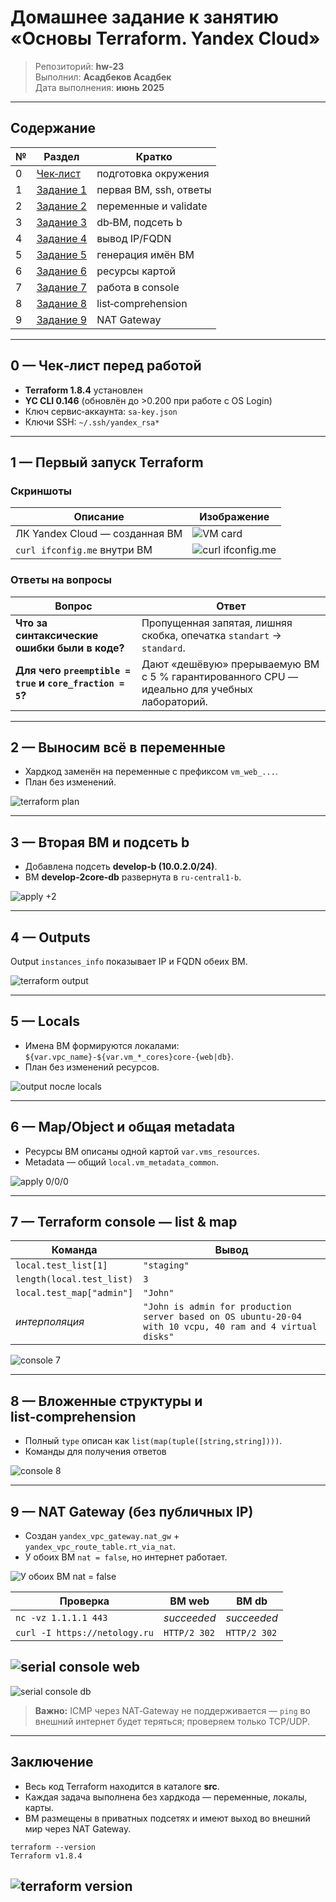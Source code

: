 # Домашнее задание к занятию «Основы Terraform. Yandex Cloud»

> Репозиторий: **hw‑23**  
> Выполнил: **Асадбеков Асадбек**  
> Дата выполнения: **июнь 2025**

---

## Содержание
| № | Раздел | Кратко |
|---|--------|--------|
| 0 | [Чек‑лист](#0-—-чек-лист-перед-работой) | подготовка окружения |
| 1 | [Задание 1](#1-—-первый-запуск-terraform) | первая ВМ, ssh, ответы |
| 2 | [Задание 2](#2-—-выносить-все-в-переменные) | переменные и validate |
| 3 | [Задание 3](#3-—-вторая-вм-и-подсеть) | db‑ВМ, подсеть b |
| 4 | [Задание 4](#4-—-outputs) | вывод IP/FQDN |
| 5 | [Задание 5](#5-—-locals) | генерация имён ВМ |
| 6 | [Задание 6](#6-—-map-object-и-общая-metadata) | ресурсы картой |
| 7 | [Задание 7](#7-—-terraform-console-—-list--map) | работа в console |
| 8 | [Задание 8](#8-—-console-—-вложенные-структуры) | list‑comprehension |
| 9 | [Задание 9](#9-—-nat-gateway-без-публичных-ip) | NAT Gateway |

---

## 0 — Чек‑лист перед работой
* **Terraform 1.8.4** установлен
* **YC CLI 0.146** (обновлён до >0.200 при работе с OS Login)
* Ключ сервис‑аккаунта: `sa-key.json`
* Ключи SSH: `~/.ssh/yandex_rsa*`

---

## 1 — Первый запуск Terraform

### Скриншоты
| Описание | Изображение |
|---|---|
| ЛК Yandex Cloud — созданная ВМ | ![VM card](https://github.com/asad-bekov/hw-23/raw/main/img/1.png) |
| `curl ifconfig.me` внутри ВМ | ![curl ifconfig.me](https://github.com/asad-bekov/hw-23/raw/main/img/2.png) |

### Ответы на вопросы
| Вопрос | Ответ |
|---|---|
| **Что за синтаксические ошибки были в коде?** | Пропущенная запятая, лишняя скобка, опечатка `standart` → `standard`. |
| **Для чего `preemptible = true` и `core_fraction = 5`?** | Дают «дешёвую» прерываемую ВМ с 5 % гарантированного CPU — идеально для учебных лабораторий. |

---

## 2 — Выносим всё в переменные

* Хардкод заменён на переменные с префиксом `vm_web_...`.
* План без изменений.

![terraform plan](https://github.com/asad-bekov/hw-23/raw/main/img/3.png)

---

## 3 — Вторая ВМ и подсеть b

* Добавлена подсеть **develop‑b (10.0.2.0/24)**.
* ВМ **develop‑2core‑db** развернута в `ru‑central1‑b`.

![apply +2](https://github.com/asad-bekov/hw-23/raw/main/img/4.png)

---

## 4 — Outputs

Output `instances_info` показывает IP и FQDN обеих ВМ.

![terraform output](https://github.com/asad-bekov/hw-23/raw/main/img/5.png)

---

## 5 — Locals

* Имена ВМ формируются локалами: `${var.vpc_name}-${var.vm_*_cores}core-{web|db}`.
* План без изменений ресурсов.

![output после locals](https://github.com/asad-bekov/hw-23/raw/main/img/6.png)

---

## 6 — Map/Object и общая metadata

* Ресурсы ВМ описаны одной картой `var.vms_resources`.
* Metadata — общий `local.vm_metadata_common`.

![apply 0/0/0](https://github.com/asad-bekov/hw-23/raw/main/img/7.png)

---

## 7 — Terraform console — list & map

| Команда | Вывод |
|---|---|
| `local.test_list[1]` | `"staging"` |
| `length(local.test_list)` | `3` |
| `local.test_map["admin"]` | `"John"` |
| *интерполяция* | `"John is admin for production server based on OS ubuntu-20-04 with 10 vcpu, 40 ram and 4 virtual disks"` |

![console 7](https://github.com/asad-bekov/hw-23/raw/main/img/8.png)

---

## 8 — Вложенные структуры и list‑comprehension

* Полный `type` описан как `list(map(tuple([string,string])))`.
* Команды для получения ответов

![console 8](https://github.com/asad-bekov/hw-23/raw/main/img/9.png)

---

## 9 — NAT Gateway (без публичных IP)

* Создан `yandex_vpc_gateway.nat_gw` + `yandex_vpc_route_table.rt_via_nat`.
* У обоих ВМ `nat = false`, но интернет работает.

![У обоих ВМ `nat = false`](https://github.com/asad-bekov/hw-23/raw/main/img/9.1.png)

| Проверка | ВМ web | ВМ db |
|---|---|---|
| `nc -vz 1.1.1.1 443` | *succeeded* | *succeeded* |
| `curl -I https://netology.ru` | `HTTP/2 302` | `HTTP/2 302` |


![serial console web](https://github.com/asad-bekov/hw-23/raw/main/img/10.png)
---
![serial console db](https://github.com/asad-bekov/hw-23/raw/main/img/11.png)

> **Важно:** ICMP через NAT‑Gateway не поддерживается — `ping` во внешний
> интернет будет теряться; проверяем только TCP/UDP.

---

## Заключение

* Весь код Terraform находится в каталоге **src**.  
* Каждая задача выполнена без хардкода — переменные, локалы, карты.  
* ВМ размещены в приватных подсетях и имеют выход во внешний мир через NAT Gateway.

```shell
terraform --version
Terraform v1.8.4
```
![terraform version](https://github.com/asad-bekov/hw-23/raw/main/img/12.png)
---
